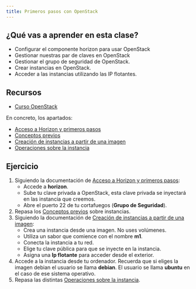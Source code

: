 ```yaml
---
title: Primeros pasos con OpenStack
---
```


## ¿Qué vas a aprender en esta clase?

* Configurar el componente horizon para usar OpenStack
* Gestionar nuestras par de claves en OpenStack
* Gestionar el grupo de seguridad de OpenStack.
* Crear instancias en OpenStack.
* Acceder a las instancias utilizando las IP flotantes.

## Recursos

* [Curso OpenStack](https://github.com/josedom24/curso_openstack_ies)

En concreto, los apartados:

* [Acceso a Horizon y primeros pasos](https://github.com/josedom24/curso_openstack_ies/blob/main/modulo1/horizon.md)
* [Conceptos previos](https://github.com/josedom24/curso_openstack_ies/blob/main/modulo3/conceptos_previos.md)
* [Creación de instancias a partir de una imagen](https://github.com/josedom24/curso_openstack_ies/blob/main/modulo3/instancias.md)
* [Operaciones sobre la instancia](https://github.com/josedom24/curso_openstack_ies/blob/main/modulo3/operaciones.md)

## Ejercicio

1. Siguiendo la documentación de [Acceso a Horizon y primeros pasos](https://github.com/josedom24/curso_openstack_ies/blob/main/modulo1/horizon.md):
    * Accede a **horizon**.
    * Sube tu clave privada a OpenStack, esta clave privada se inyectará en las instancia que creemos.
    * Abre el puerto 22 de tu cortafuegos (**Grupo de Seguridad**).
2. Repasa los [Conceptos previos](https://github.com/josedom24/curso_openstack_ies/blob/main/modulo3/conceptos_previos.md) sobre instancias.
3. Siguiendo la documentación de [Creación de instancias a partir de una imagen](https://github.com/josedom24/curso_openstack_ies/blob/main/modulo3/instancias.md):
    * Crea una instancia desde una imagen. No uses volúmenes.
    * Utiliza un sabor que comience con el nombre **m1**.
    * Conecta la instancia a tu red.
    * Elige tu clave pública para que se inyecte en la instancia.
    * Asigna una **Ip flotante** para acceder desde el exterior.
4. Accede a la instancia desde tu ordenador. Recuerda que si eliges la imagen debian el usuario se llama **debian**. El usuario se llama **ubuntu** en el caso de ese sistema operativo.
5. Repasa las distintas [Operaciones sobre la instancia](https://github.com/josedom24/curso_openstack_ies/blob/main/modulo3/operaciones.md).
